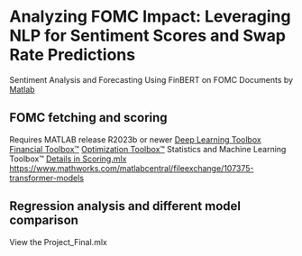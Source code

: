 # Analyzing FOMC Impact: Leveraging NLP for Sentiment Scores and Swap Rate Predictions
Sentiment Analysis and Forecasting Using FinBERT on FOMC Documents by [Matlab](https://www.mathworks.com/products/matlab.html)
## FOMC fetching and scoring
Requires MATLAB release R2023b or newer
[Deep Learning Toolbox](https://www.mathworks.com/products/deep-learning.html)
[Financial Toolbox™](https://www.mathworks.com/products/finance.html)
[Optimization Toolbox™](https://www.mathworks.com/products/optimization.html)
Statistics and Machine Learning Toolbox™
[Details in Scoring.mlx](https://www.mathworks.com/products/statistics.html)
https://www.mathworks.com/matlabcentral/fileexchange/107375-transformer-models
## Regression analysis and different model comparison
View the Project_Final.mlx
